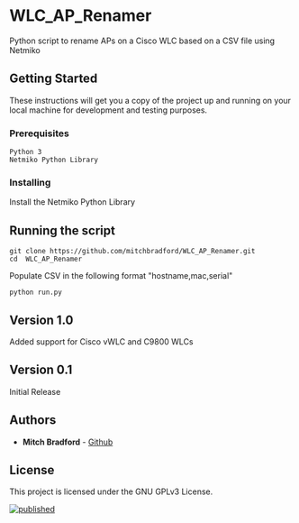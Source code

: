 # WLC_AP_Renamer

Python script to rename APs on a Cisco WLC based on a CSV file using Netmiko

## Getting Started

These instructions will get you a copy of the project up and running on your local machine for development and testing purposes.

### Prerequisites

```
Python 3
Netmiko Python Library
```

### Installing

Install the Netmiko Python Library

## Running the script
```
git clone https://github.com/mitchbradford/WLC_AP_Renamer.git 
cd  WLC_AP_Renamer
```
Populate CSV in the following format "hostname,mac,serial"
```
python run.py
```
## Version 1.0
Added support for Cisco vWLC and C9800 WLCs

## Version 0.1
Initial Release

## Authors

* **Mitch Bradford** - [Github](https://github.com/mitchbradford)

## License

This project is licensed under the GNU GPLv3 License.

[![published](https://static.production.devnetcloud.com/codeexchange/assets/images/devnet-published.svg)](https://developer.cisco.com/codeexchange/github/repo/mitchbradford/WLC_AP_Renamer)
